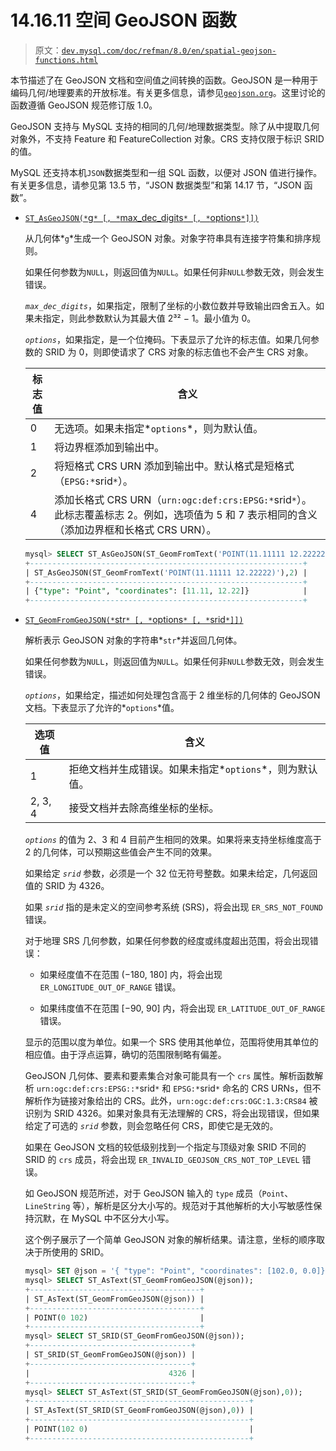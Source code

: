 # 14.16.11 空间 GeoJSON 函数

> 原文：[`dev.mysql.com/doc/refman/8.0/en/spatial-geojson-functions.html`](https://dev.mysql.com/doc/refman/8.0/en/spatial-geojson-functions.html)

本节描述了在 GeoJSON 文档和空间值之间转换的函数。GeoJSON 是一种用于编码几何/地理要素的开放标准。有关更多信息，请参见[`geojson.org`](http://geojson.org)。这里讨论的函数遵循 GeoJSON 规范修订版 1.0。

GeoJSON 支持与 MySQL 支持的相同的几何/地理数据类型。除了从中提取几何对象外，不支持 Feature 和 FeatureCollection 对象。CRS 支持仅限于标识 SRID 的值。

MySQL 还支持本机`JSON`数据类型和一组 SQL 函数，以便对 JSON 值进行操作。有关更多信息，请参见第 13.5 节，“JSON 数据类型”和第 14.17 节，“JSON 函数”。

+   [`ST_AsGeoJSON(*`g`* [, *`max_dec_digits`* [, *`options`*]])`](spatial-geojson-functions.html#function_st-asgeojson)

    从几何体*`g`*生成一个 GeoJSON 对象。对象字符串具有连接字符集和排序规则。

    如果任何参数为`NULL`，则返回值为`NULL`。如果任何非`NULL`参数无效，则会发生错误。

    *`max_dec_digits`*，如果指定，限制了坐标的小数位数并导致输出四舍五入。如果未指定，则此参数默认为其最大值 2³² − 1。最小值为 0。

    *`options`*，如果指定，是一个位掩码。下表显示了允许的标志值。如果几何参数的 SRID 为 0，则即使请求了 CRS 对象的标志值也不会产生 CRS 对象。

    | 标志值 | 含义 |
    | --- | --- |
    | 0 | 无选项。如果未指定*`options`*，则为默认值。 |
    | 1 | 将边界框添加到输出中。 |
    | 2 | 将短格式 CRS URN 添加到输出中。默认格式是短格式（`EPSG:*`srid`*`）。 |
    | 4 | 添加长格式 CRS URN（`urn:ogc:def:crs:EPSG:*`srid`*`）。此标志覆盖标志 2。例如，选项值为 5 和 7 表示相同的含义（添加边界框和长格式 CRS URN）。 |

    ```sql
    mysql> SELECT ST_AsGeoJSON(ST_GeomFromText('POINT(11.11111 12.22222)'),2);
    +-------------------------------------------------------------+
    | ST_AsGeoJSON(ST_GeomFromText('POINT(11.11111 12.22222)'),2) |
    +-------------------------------------------------------------+
    | {"type": "Point", "coordinates": [11.11, 12.22]}            |
    +-------------------------------------------------------------+
    ```

+   [`ST_GeomFromGeoJSON(*`str`* [, *`options`* [, *`srid`*]])`](spatial-geojson-functions.html#function_st-geomfromgeojson)

    解析表示 GeoJSON 对象的字符串*`str`*并返回几何体。

    如果任何参数为`NULL`，则返回值为`NULL`。如果任何非`NULL`参数无效，则会发生错误。

    *`options`*，如果给定，描述如何处理包含高于 2 维坐标的几何体的 GeoJSON 文档。下表显示了允许的*`options`*值。

    | 选项值 | 含义 |
    | --- | --- |
    | 1 | 拒绝文档并生成错误。如果未指定*`options`*，则为默认值。 |
    | 2, 3, 4 | 接受文档并去除高维坐标的坐标。 |

    *`options`* 的值为 2、3 和 4 目前产生相同的效果。如果将来支持坐标维度高于 2 的几何体，可以预期这些值会产生不同的效果。

    如果给定 *`srid`* 参数，必须是一个 32 位无符号整数。如果未给定，几何返回值的 SRID 为 4326。

    如果 *`srid`* 指的是未定义的空间参考系统 (SRS)，将会出现 `ER_SRS_NOT_FOUND` 错误。

    对于地理 SRS 几何参数，如果任何参数的经度或纬度超出范围，将会出现错误：

    +   如果经度值不在范围 (−180, 180] 内，将会出现 `ER_LONGITUDE_OUT_OF_RANGE` 错误。

    +   如果纬度值不在范围 [−90, 90] 内，将会出现 `ER_LATITUDE_OUT_OF_RANGE` 错误。

    显示的范围以度为单位。如果一个 SRS 使用其他单位，范围将使用其单位的相应值。由于浮点运算，确切的范围限制略有偏差。

    GeoJSON 几何体、要素和要素集合对象可能具有一个 `crs` 属性。解析函数解析 `urn:ogc:def:crs:EPSG::*`srid`*` 和 `EPSG:*`srid`*` 命名的 CRS URNs，但不解析作为链接对象给出的 CRS。此外，`urn:ogc:def:crs:OGC:1.3:CRS84` 被识别为 SRID 4326。如果对象具有无法理解的 CRS，将会出现错误，但如果给定了可选的 *`srid`* 参数，则会忽略任何 CRS，即使它是无效的。

    如果在 GeoJSON 文档的较低级别找到一个指定与顶级对象 SRID 不同的 SRID 的 `crs` 成员，将会出现 `ER_INVALID_GEOJSON_CRS_NOT_TOP_LEVEL` 错误。

    如 GeoJSON 规范所述，对于 GeoJSON 输入的 `type` 成员（`Point`、`LineString` 等），解析是区分大小写的。规范对于其他解析的大小写敏感性保持沉默，在 MySQL 中不区分大小写。

    这个例子展示了一个简单 GeoJSON 对象的解析结果。请注意，坐标的顺序取决于所使用的 SRID。

    ```sql
    mysql> SET @json = '{ "type": "Point", "coordinates": [102.0, 0.0]}';
    mysql> SELECT ST_AsText(ST_GeomFromGeoJSON(@json));
    +--------------------------------------+
    | ST_AsText(ST_GeomFromGeoJSON(@json)) |
    +--------------------------------------+
    | POINT(0 102)                         |
    +--------------------------------------+
    mysql> SELECT ST_SRID(ST_GeomFromGeoJSON(@json));
    +------------------------------------+
    | ST_SRID(ST_GeomFromGeoJSON(@json)) |
    +------------------------------------+
    |                               4326 |
    +------------------------------------+
    mysql> SELECT ST_AsText(ST_SRID(ST_GeomFromGeoJSON(@json),0));
    +-------------------------------------------------+
    | ST_AsText(ST_SRID(ST_GeomFromGeoJSON(@json),0)) |
    +-------------------------------------------------+
    | POINT(102 0)                                    |
    +-------------------------------------------------+
    ```
